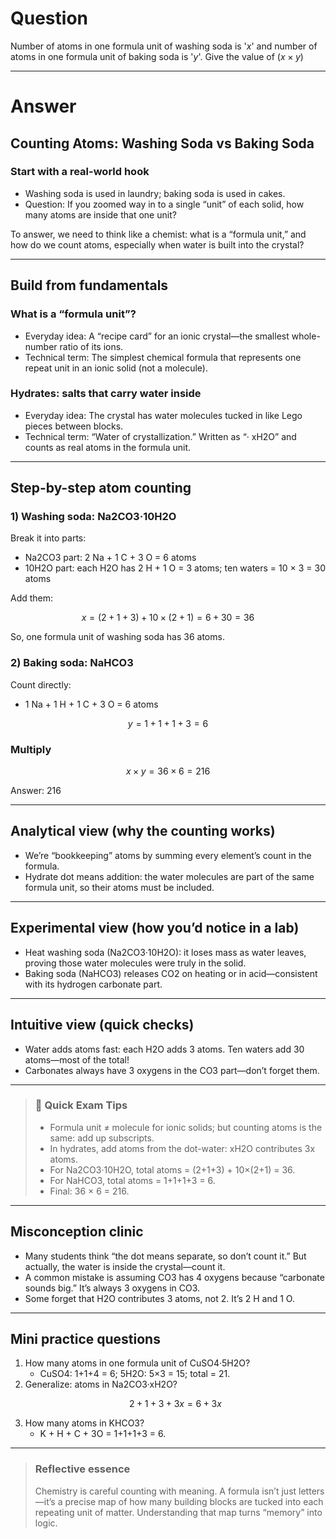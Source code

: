 # Question
Number of atoms in one formula unit of washing soda is '$x$' and number of atoms in one formula unit of baking soda is '$y$'. Give the value of $(x \times y)$

---
# Answer

## Counting Atoms: Washing Soda vs Baking Soda

### Start with a real-world hook
- Washing soda is used in laundry; baking soda is used in cakes.
- Question: If you zoomed way in to a single “unit” of each solid, how many atoms are inside that one unit?

To answer, we need to think like a chemist: what is a “formula unit,” and how do we count atoms, especially when water is built into the crystal?

---

## Build from fundamentals

### What is a “formula unit”?
- Everyday idea: A “recipe card” for an ionic crystal—the smallest whole-number ratio of its ions.
- Technical term: The simplest chemical formula that represents one repeat unit in an ionic solid (not a molecule).

### Hydrates: salts that carry water inside
- Everyday idea: The crystal has water molecules tucked in like Lego pieces between blocks.
- Technical term: “Water of crystallization.” Written as “· xH2O” and counts as real atoms in the formula unit.

---

## Step-by-step atom counting

### 1) Washing soda: Na2CO3·10H2O
Break it into parts:
- Na2CO3 part: 2 Na + 1 C + 3 O = 6 atoms
- 10H2O part: each H2O has 2 H + 1 O = 3 atoms; ten waters = 10 × 3 = 30 atoms

Add them:
```math
x = (2 + 1 + 3) + 10 \times (2 + 1) = 6 + 30 = 36
```
So, one formula unit of washing soda has 36 atoms.

### 2) Baking soda: NaHCO3
Count directly:
- 1 Na + 1 H + 1 C + 3 O = 6 atoms
```math
y = 1 + 1 + 1 + 3 = 6
```

### Multiply
```math
x \times y = 36 \times 6 = 216
```

Answer: 216

---

## Analytical view (why the counting works)
- We’re “bookkeeping” atoms by summing every element’s count in the formula.
- Hydrate dot means addition: the water molecules are part of the same formula unit, so their atoms must be included.

---

## Experimental view (how you’d notice in a lab)
- Heat washing soda (Na2CO3·10H2O): it loses mass as water leaves, proving those water molecules were truly in the solid.
- Baking soda (NaHCO3) releases CO2 on heating or in acid—consistent with its hydrogen carbonate part.

---

## Intuitive view (quick checks)
- Water adds atoms fast: each H2O adds 3 atoms. Ten waters add 30 atoms—most of the total!
- Carbonates always have 3 oxygens in the CO3 part—don’t forget them.

---

> ### 🧠 Quick Exam Tips
> - Formula unit ≠ molecule for ionic solids; but counting atoms is the same: add up subscripts.
> - In hydrates, add atoms from the dot-water: xH2O contributes 3x atoms.
> - For Na2CO3·10H2O, total atoms = (2+1+3) + 10×(2+1) = 36.
> - For NaHCO3, total atoms = 1+1+1+3 = 6.
> - Final: 36 × 6 = 216.

---

## Misconception clinic
- Many students think “the dot means separate, so don’t count it.” But actually, the water is inside the crystal—count it.
- A common mistake is assuming CO3 has 4 oxygens because “carbonate sounds big.” It’s always 3 oxygens in CO3.
- Some forget that H2O contributes 3 atoms, not 2. It’s 2 H and 1 O.

---

## Mini practice questions
1) How many atoms in one formula unit of CuSO4·5H2O?
   - CuSO4: 1+1+4 = 6; 5H2O: 5×3 = 15; total = 21.
2) Generalize: atoms in Na2CO3·xH2O?
   ```math
   2 + 1 + 3 + 3x = 6 + 3x
   ```
3) How many atoms in KHCO3?
   - K + H + C + 3O = 1+1+1+3 = 6.

---

> ### Reflective essence
> Chemistry is careful counting with meaning. A formula isn’t just letters—it’s a precise map of how many building blocks are tucked into each repeating unit of matter. Understanding that map turns “memory” into logic.